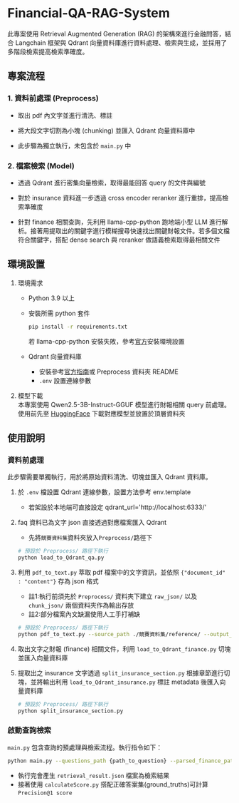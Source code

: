 # Financial-QA-RAG-System

此專案使用 Retrieval Augmented Generation (RAG) 的架構來進行金融問答，結合 Langchain 框架與 Qdrant 向量資料庫進行資料處理、檢索與生成，並採用了多階段檢索提高檢索準確度。

## 專案流程
### 1. 資料前處理 (Preprocess)
- 取出 pdf 內文字並進行清洗、標註

- 將大段文字切割為小塊 (chunking) 並匯入 Qdrant 向量資料庫中

- 此步驟為獨立執行，未包含於 `main.py` 中

### 2. 檔案檢索 (Model)
- 透過 Qdrant 進行密集向量檢索，取得最能回答 query 的文件與編號

- 對於 insurance 資料進一步透過 cross encoder reranker 進行重排，提高檢索準確度

- 針對 finance 相關查詢，先利用 llama-cpp-python 跑地端小型 LLM 進行解析。接著用提取出的關鍵字進行模糊搜尋快速找出關鍵財報文件。若多個文檔符合關鍵字，搭配 dense search 與 reranker 做語義檢索取得最相關文件

## 環境設置
1. 環境需求
    - Python 3.9 以上
    - 安裝所需 python 套件  
        ```bash
        pip install -r requirements.txt
        ```
        若 llama-cpp-python 安裝失敗，參考[官方](https://github.com/abetlen/llama-cpp-python?tab=readme-ov-file)安裝環境設置

    - Qdrant 向量資料庫
        - 安裝參考[官方指南](https://qdrant.tech/documentation/guides/installation/)或 Preprocess 資料夾 README
        - `.env` 設置連線參數

2. 模型下載  
本專案使用 Qwen2.5-3B-Instruct-GGUF 模型進行財報相關 query 前處理。使用前先至 [HuggingFace](https://huggingface.co/Qwen/Qwen2.5-3B-Instruct-GGUF) 下載對應模型並放置於頂層資料夾

## 使用說明
### 資料前處理
此步驟需要單獨執行，用於將原始資料清洗、切塊並匯入 Qdrant 資料庫。

1. 於 `.env` 檔設置 Qdrant 連線參數，設置方法參考 env.template
   - 若架設於本地端可直接設定 qdrant_url='http://localhost:6333/'

2. faq 資料已為文字 json 直接透過對應檔案匯入 Qdrant
    - 先將`競賽資料集`資料夾放入`Preprocess/`路徑下
    ```bash
    # 預設於 Preprocess/ 路徑下執行
    python load_to_Qdrant_qa.py
    ```

3. 利用 `pdf_to_text.py` 萃取 pdf 檔案中的文字資訊，並依照 `{"document_id" : "content"}` 存為 json 格式
    - 註1:執行前須先於 `Preprocess/` 資料夾下建立 `raw_json/` 以及 `chunk_json/` 兩個資料夾作為輸出存放
    - 註2:部分檔案內文缺漏使用人工手打補缺
    ```bash
    # 預設於 Preprocess/ 路徑下執行
    python pdf_to_text.py --source_path ./競賽資料集/reference/ --output_path ./
    ```

4. 取出文字之財報 (finance) 相關文件，利用 `load_to_Qdrant_finance.py` 切塊並匯入向量資料庫

5. 提取出之 insurance 文字透過 `split_insurance_section.py` 根據章節進行切塊，並將輸出利用 `load_to_Qdrant_insurance.py` 標註 metadata 後匯入向量資料庫
    ```bash
    # 預設於 Preprocess/ 路徑下執行
    python split_insurance_section.py
    ```

### 啟動查詢檢索
`main.py` 包含查詢的預處理與檢索流程。執行指令如下：
```bash
python main.py --questions_path {path_to_question} --parsed_finance_path {path_to_finance_json}
```
- 執行完會產生 `retrieval_result.json` 檔案為檢索結果
- 接著使用 `calculateScore.py` 搭配正確答案集(ground_truths)可計算 `Precision@1 score`